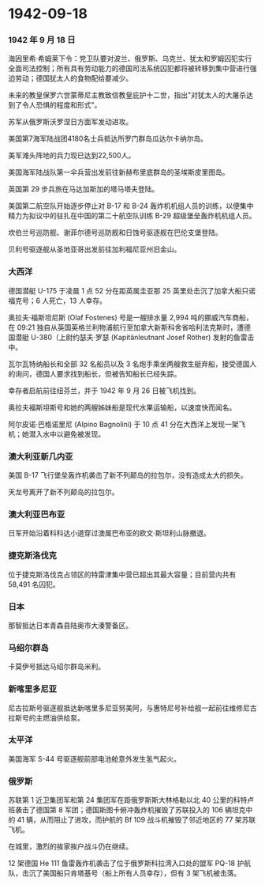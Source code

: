 # 1942-09-18

### 1942 年 9 月 18 日

海因里希·希姆莱下令：党卫队要对波兰、俄罗斯、乌克兰、犹太和罗姆囚犯实行全面司法控制；所有具有劳动能力的德国司法系统囚犯都将被转移到集中营进行强迫劳动；德国犹太人的食物配给要减少。

未来的教皇保罗六世蒙蒂尼主教致信教皇庇护十二世，指出"对犹太人的大屠杀达到了令人恐惧的程度和形式"。

苏军从俄罗斯沃罗涅日方面军发动进攻。

美国第7海军陆战团4180名士兵抵达所罗门群岛瓜达尔卡纳尔岛。

美军滩头阵地的兵力现已达到22,500人。

美国海军陆战队第一伞兵营出发前往新赫布里底群岛的圣埃斯皮里图岛。

英国第 29 步兵旅在马达加斯加的塔马塔夫登陆。

美国第二航空队开始逐步停止对 B-17 和 B-24
轰炸机机组人员的训练，以便集中精力为拟议中的驻扎在中国的第二十航空队训练
B-29 超级堡垒轰炸机机组人员。

坎伯兰号巡防舰、谢菲尔德号巡防舰和日蚀号驱逐舰在巴伦支堡登陆。

贝利号驱逐舰从圣地亚哥出发前往加利福尼亚州旧金山。

### 大西洋

德国潜艇 U-175 于凌晨 1 点 52 分在距英属圭亚那 25
英里处击沉了加拿大船只诺福克号；6 人死亡，13 人幸存。

奥拉夫·福斯坦尼斯 (Olaf Fostenes) 号是一艘排水量 2,994
吨的挪威汽车商船，在 09:21
独自从英国英格兰利物浦航行至加拿大新斯科舍省哈利法克斯时，遭德国潜艇
U-380（上尉约瑟夫·罗瑟 (Kapitänleutnant Josef Röther) 发射的鱼雷击中。

瓦尔瓦特纳船长和全部 32 名船员以及 3
名炮手乘坐两艘救生艇弃船，接受德国人的询问，德国人要求找到船长，但被告知船长已经失踪。

幸存者启航前往纽芬兰，并于 1942 年 9 月 26 日被飞机找到。

奥拉夫福斯坦斯号和她的两艘姊妹船是现代水果运输船，以速度快而闻名。

阿尔皮诺·巴格诺里尼 (Alpino Bagnolini) 于 10 点 41
分在大西洋上发现一架飞机；她潜入水中以避免被发现。

### 澳大利亚新几内亚

美国 B-17 飞行堡垒轰炸机袭击了新不列颠岛的拉包尔，没有造成太大的损失。

天龙号离开了新不列颠岛的拉包尔。

### 澳大利亚巴布亚

日军开始沿着科科达小道穿过澳属巴布亚的欧文·斯坦利山脉撤退。

### 捷克斯洛伐克

位于捷克斯洛伐克占领区的特雷津集中营已超出其最大容量；目前营内共有
58,491 名囚犯。

### 日本

那智抵达日本青森县陆奥市大湊警备区。

### 马绍尔群岛

卡莫伊号抵达马绍尔群岛米利。

### 新喀里多尼亚

尼古拉斯号驱逐舰抵达新喀里多尼亚努美阿，与惠特尼号补给舰一起前往维修尼古拉斯号的主燃油供给泵。

### 太平洋

美国海军 S-44 号驱逐舰前部电池舱意外发生氢气起火。

### 俄罗斯

苏联第 1 近卫集团军和第 24 集团军在距俄罗斯斯大林格勒以北 40
公里的科特卢班袭击了德国第 8 军团；德国斯图卡俯冲轰炸机摧毁了苏联投入的
106 辆坦克中的 41 辆，从而阻止了进攻，而护航的 Bf 109
战斗机摧毁了邻近地区的 77 架苏联飞机。

在城里，激烈的挨家挨户战斗仍在继续。

12 架德国 He 111 鱼雷轰炸机袭击了位于俄罗斯科拉湾入口处的盟军 PQ-18
护航队，击沉了美国船只肯塔基号（船上所有人员幸存），但有 3
架飞机被击落。